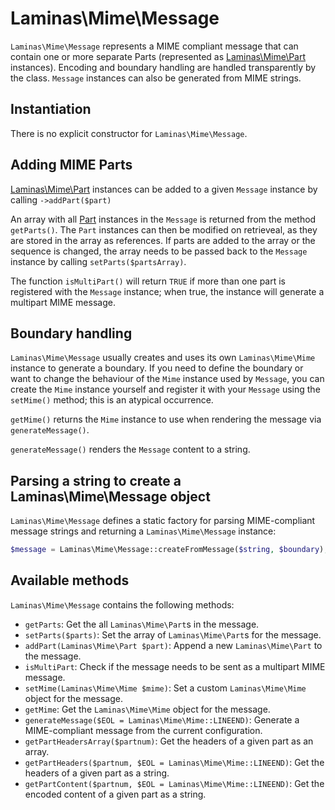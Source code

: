 # Laminas\\Mime\\Message

`Laminas\Mime\Message` represents a MIME compliant message that can contain one or
more separate Parts (represented as [Laminas\Mime\Part](part.md) instances).
Encoding and boundary handling are handled transparently by the class.
`Message` instances can also be generated from MIME strings.

## Instantiation

There is no explicit constructor for `Laminas\Mime\Message`.

## Adding MIME Parts

[Laminas\Mime\Part](part.md) instances can be added to a given `Message` instance by
calling `->addPart($part)`

An array with all [Part](part.md) instances in the `Message` is returned from
the method `getParts()`. The `Part` instances can then be modified on
retrieveal, as they are stored in the array as references. If parts are added
to the array or the sequence is changed, the array needs to be passed back to
the `Message` instance by calling `setParts($partsArray)`.

The function `isMultiPart()` will return `TRUE` if more than one part is
registered with the `Message` instance; when true, the instance will generate a
multipart MIME message.

## Boundary handling

`Laminas\Mime\Message` usually creates and uses its own `Laminas\Mime\Mime` instance
to generate a boundary.  If you need to define the boundary or want to change
the behaviour of the `Mime` instance used by `Message`, you can create the
`Mime` instance yourself and register it with your `Message` using the
`setMime()` method; this is an atypical occurrence.

`getMime()` returns the `Mime` instance to use when rendering the message via
`generateMessage()`.

`generateMessage()` renders the `Message` content to a string.

## Parsing a string to create a Laminas\\Mime\\Message object

`Laminas\Mime\Message` defines a static factory for parsing MIME-compliant message
strings and returning a `Laminas\Mime\Message` instance:

```php
$message = Laminas\Mime\Message::createFromMessage($string, $boundary);
```

## Available methods

`Laminas\Mime\Message` contains the following methods:

- `getParts`: Get the all `Laminas\Mime\Part`s in the message.
- `setParts($parts)`: Set the array of `Laminas\Mime\Part`s for the message.
- `addPart(Laminas\Mime\Part $part)`: Append a new `Laminas\Mime\Part` to the
  message.
- `isMultiPart`: Check if the message needs to be sent as a multipart MIME
  message.
- `setMime(Laminas\Mime\Mime $mime)`: Set a custom `Laminas\Mime\Mime` object for the
  message.
- `getMime`: Get the `Laminas\Mime\Mime` object for the message.
- `generateMessage($EOL = Laminas\Mime\Mime::LINEEND)`: Generate a MIME-compliant
  message from the current configuration.
- `getPartHeadersArray($partnum)`: Get the headers of a given part as an array.
- `getPartHeaders($partnum, $EOL = Laminas\Mime\Mime::LINEEND)`: Get the headers
  of a given part as a string.
- `getPartContent($partnum, $EOL = Laminas\Mime\Mime::LINEEND)`: Get the encoded
  content of a given part as a string.
